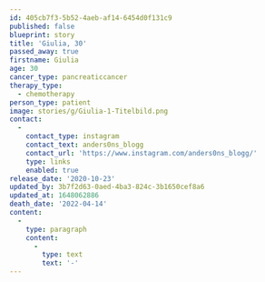 ```yaml
---
id: 405cb7f3-5b52-4aeb-af14-6454d0f131c9
published: false
blueprint: story
title: 'Giulia, 30'
passed_away: true
firstname: Giulia
age: 30
cancer_type: pancreaticcancer
therapy_type:
  - chemotherapy
person_type: patient
image: stories/g/Giulia-1-Titelbild.png
contact:
  -
    contact_type: instagram
    contact_text: anders0ns_blogg
    contact_url: 'https://www.instagram.com/anders0ns_blogg/'
    type: links
    enabled: true
release_date: '2020-10-23'
updated_by: 3b7f2d63-0aed-4ba3-824c-3b1650cef8a6
updated_at: 1648062886
death_date: '2022-04-14'
content:
  -
    type: paragraph
    content:
      -
        type: text
        text: '-'
---
```

